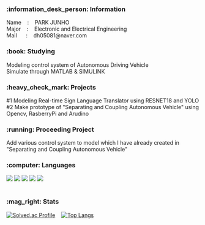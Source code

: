<h3>:information_desk_person: Information</h3>
Name&nbsp;&nbsp;&nbsp;&nbsp;: &nbsp;&nbsp;&nbsp;PARK JUNHO <br/>
Major&nbsp;&nbsp;&nbsp;&nbsp;: &nbsp;&nbsp;&nbsp;Electronic and Electrical Engineering<br/>
Mail&nbsp;&nbsp;&nbsp;&nbsp;&nbsp;&nbsp;: &nbsp;&nbsp;&nbsp;dh05081@naver.com<br/>

<h3>:book: Studying</h3> 
Modeling control system of Autonomous Driving Vehicle <br/>
Simulate through MATLAB & SIMULINK<br/>

<h3>:heavy_check_mark: Projects</h3>
#1 Modeling Real-time Sign Language Translator using RESNET18 and YOLO<br/>
#2 Make prototype of "Separating and Coupling Autonomous Vehicle" using Opencv, RasberryPi and Arudino<br/>

<h3>:running: Proceeding Project</h3>
Add various control system to model which I have already created in "Separating and Coupling Autonomous Vehicle"<br/>

<h3>:computer: Languages</h3>
<div>
<img src="https://img.shields.io/badge/C-A8B9CC?style=for-the-badge&logo=c&logoColor=white"/></a>
<img src="https://img.shields.io/badge/C%2B%2B-00599C?style=for-the-badge&logo=c%2B%2B&logoColor=white"/></a>
<img src="https://img.shields.io/badge/Python-3776AB?style=for-the-badge&logo=python&logoColor=white"/></a>
<img src="https://img.shields.io/badge/OpenCV-5C3EE8?style=for-the-badge&logo=OpenCV&logoColor=white" />
<img src="https://img.shields.io/badge/Matlab-F96702?style=for-the-badge&logo=MATLAB&logoColor=white"/></a>
<div><br/>
  
<h3>:mag_right: Stats</h3>
  
[![Solved.ac Profile](http://mazassumnida.wtf/api/v2/generate_badge?boj=dh05081)](https://solved.ac/dh05081/)&nbsp;&nbsp;&nbsp;&nbsp;[![Top Langs](https://github-readme-stats.vercel.app/api/top-langs/?username=PARKJUNHO7265&langs_count=10&layout=compact&theme=dark)](https://github.com/PARKJUNHO7265/PARKJUNHO7265)
